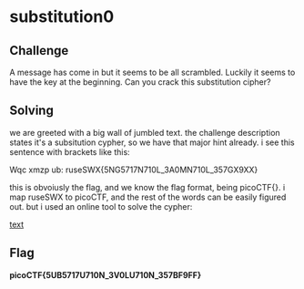 # substitution0

## Challenge

A message has come in but it seems to be all scrambled. Luckily it seems to have the key at the beginning. Can you crack this substitution cipher?

## Solving

we are greeted with a big wall of jumbled text. the challenge description states it's a subsitution cypher, so we have that major hint already.
i see this sentence with brackets like this:

Wqc xmzp ub: ruseSWX{5NG5717N710L_3A0MN710L_357GX9XX}

this is obvoiusly the flag, and we know the flag format, being picoCTF{}. i map ruseSWX to picoCTF, and the rest of the words can be easily figured out. but i used an online tool to solve the cypher:

[text](https://www.guballa.de/substitution-solver)

## Flag

**picoCTF{5UB5717U710N_3V0LU710N_357BF9FF}**